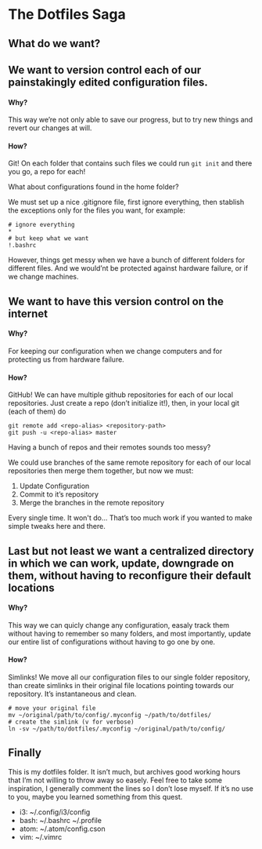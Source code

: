 # The Dotfiles Saga

## What do we want?

## We want to version control each of our painstakingly edited configuration files.
#### Why? 
This way we’re not only able to save our progress, but to try new things and revert our changes at will.

#### How? 
Git! On each folder that contains such files we could run `git init` and there you go, a repo for each!

What about configurations found in the home folder?

We must set up a nice .gitignore file, first ignore everything, then stablish the exceptions only for the files you want, for example:

```
# ignore everything
*
# but keep what we want
!.bashrc
```

However, things get messy when we have a bunch of different folders for different files. And we would’nt be protected against hardware failure, or if we change machines.

## We want to have this version control on the internet
#### Why? 
For keeping our configuration when we change computers and for protecting us from hardware failure.

#### How?
GitHub! We can have multiple github repositories for each of our local repositories. Just create a repo (don’t initialize it!), then, in your local git  (each of them) do 

```
git remote add <repo-alias> <repository-path>
git push -u <repo-alias> master
```

Having a bunch of repos and their remotes sounds too messy?

We could use branches of the same remote repository for each of our local repositories then merge them together, but now we must:
1. Update Configuration
2. Commit to it’s repository
3. Merge the branches in the remote repository

Every single time. It won't do... That’s too much work if you wanted to make simple tweaks here and there.

## Last but not least we want a centralized directory in which we can work, update, downgrade on them, without having to reconfigure their default locations
#### Why? 
This way we can quicly change any configuration, easaly track them without having to remember so many folders, and most importantly, update our entire list of configurations without having to go one by one.

#### How?
Simlinks! We move all our configuration files to our single folder repository, than create simlinks in their original file locations pointing towards our repository. It’s instantaneous and clean.

```
# move your original file
mv ~/original/path/to/config/.myconfig ~/path/to/dotfiles/
# create the simlink (v for verbose)
ln -sv ~/path/to/dotfiles/.myconfig ~/original/path/to/config/
```

## Finally
This is my dotfiles folder. It isn’t much, but archives good working hours that I’m not willing to throw away so easely. Feel free to take some inspiration, I generally comment the lines so I don’t lose myself. If it’s no use to you, maybe you learned something from this quest. 

* i3: ~/.config/i3/config
* bash: ~/.bashrc ~/.profile
* atom: ~/.atom/config.cson
* vim: ~/.vimrc

